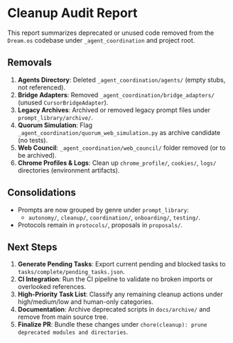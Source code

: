 # Cleanup Audit Report

This report summarizes deprecated or unused code removed from the `Dream.os` codebase under `_agent_coordination` and project root.

## Removals

1. **Agents Directory**: Deleted `_agent_coordination/agents/` (empty stubs, not referenced).
2. **Bridge Adapters**: Removed `_agent_coordination/bridge_adapters/` (unused `CursorBridgeAdapter`).
3. **Legacy Archives**: Archived or removed legacy prompt files under `prompt_library/archive/`.
4. **Quorum Simulation**: Flag `_agent_coordination/quorum_web_simulation.py` as archive candidate (no tests).
5. **Web Council**: `_agent_coordination/web_council/` folder removed (or to be archived).
6. **Chrome Profiles & Logs**: Clean up `chrome_profile/`, `cookies/`, `logs/` directories (environment artifacts).

## Consolidations

- Prompts are now grouped by genre under `prompt_library`: 
  - `autonomy/`, `cleanup/`, `coordination/`, `onboarding/`, `testing/`.
- Protocols remain in `protocols/`, proposals in `proposals/`.

## Next Steps

1. **Generate Pending Tasks**: Export current pending and blocked tasks to `tasks/complete/pending_tasks.json`.
2. **CI Integration**: Run the CI pipeline to validate no broken imports or overlooked references.
3. **High-Priority Task List**: Classify any remaining cleanup actions under high/medium/low and human-only categories.
4. **Documentation**: Archive deprecated scripts in `docs/archive/` and remove from main source tree.
5. **Finalize PR**: Bundle these changes under `chore(cleanup): prune deprecated modules and directories`. 